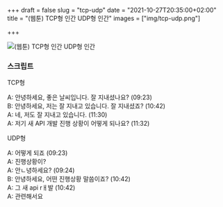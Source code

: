 +++
draft = false
slug = "tcp-udp"
date = "2021-10-27T20:35:00+02:00"
title = "(웹툰) TCP형 인간 UDP형 인간"
images = ["img/tcp-udp.png"]

+++

<img src="/img/tcp-udp.png" alt="(웹툰) TCP형 인간 UDP형 인간" />

### 스크립트

TCP형

A: 안녕하세요, 좋은 날씨입니다. 잘 지내셨나요? (09:23)<br>
B: 안녕하세요, 저는 잘 지내고 있습니다. 잘 지내셨죠? (10:42)<br>
A: 네, 저도 잘 지내고 있습니다. (11:30)<br>
A: 저기 새 API 개발 진행 상황이 어떻게 되나요? (11:32)<br>

UDP형

A: 어떻게 되죠 (09:23)<br>
A: 진행상황이?<br>
A: 안ㄴ녕하세요? (09:24)<br>
B: 안녕하세요, 어떤 진행상황 말씀이죠? (10:42)<br>
A: 그 새 api rㅐ발 (10:42)<br>
A: 관련해서요